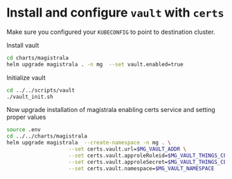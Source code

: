 # Install and configure `vault` with `certs`
Make sure you configured your `KUBECONFIG` to point to destination cluster.

Install vault

```bash
cd charts/magistrala
helm upgrade magistrala . -n mg  --set vault.enabled=true
```

Initialize vault
```bash
cd ../../scripts/vault
./vault_init.sh
```


Now upgrade installation of magistrala enabling certs service and setting proper values
```bash
source .env
cd ../../charts/magistrala
helm upgrade magistrala  --create-namespace -n mg . \
                    --set certs.vault.url=$MG_VAULT_ADDR \
                    --set certs.vault.approleRoleid=$MG_VAULT_THINGS_CERTS_ISSUER_ROLEID \
                    --set certs.vault.approleSecret=$MG_VAULT_THINGS_CERTS_ISSUER_SECRET \
                    --set certs.vault.namespace=$MG_VAULT_NAMESPACE 
```
